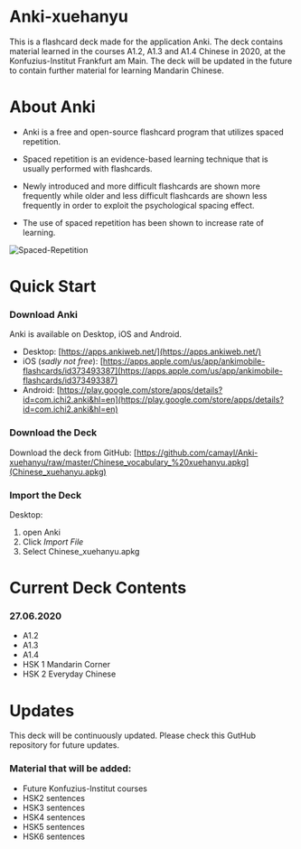# Anki-xuehanyu
This is a flashcard deck made for the application Anki. The deck contains material learned in the courses A1.2, A1.3 and A1.4 Chinese in 2020, at the Konfuzius-Institut Frankfurt am Main. The deck will be updated in the future to contain further material for learning Mandarin Chinese. 

# About Anki
- Anki is a free and open-source flashcard program that utilizes spaced repetition. 

- Spaced repetition is an evidence-based learning technique that is usually performed with flashcards. 
- Newly introduced and more difficult flashcards are shown more frequently while older and less difficult flashcards are shown less frequently in order to exploit the psychological spacing effect. 
- The use of spaced repetition has been shown to increase rate of learning.

![Spaced-Repetition](https://wildfirecomms-images.co.uk/img/ebbinghaus-diagram-1-1479295300.png)

# Quick Start
### Download Anki
Anki is available on Desktop, iOS and Android.

- Desktop: [https://apps.ankiweb.net/](https://apps.ankiweb.net/)
- iOS (*sadly not free*): [https://apps.apple.com/us/app/ankimobile-flashcards/id373493387](https://apps.apple.com/us/app/ankimobile-flashcards/id373493387) 
- Android: [https://play.google.com/store/apps/details?id=com.ichi2.anki&hl=en](https://play.google.com/store/apps/details?id=com.ichi2.anki&hl=en)

### Download the Deck
Download the deck from GitHub: [https://github.com/camayl/Anki-xuehanyu/raw/master/Chinese_vocabulary_%20xuehanyu.apkg](Chinese_xuehanyu.apkg)

### Import the Deck
Desktop: 
1. open Anki
2. Click *Import File*
3. Select Chinese_xuehanyu.apkg
# Current Deck Contents
### 27.06.2020
- A1.2
- A1.3
- A1.4
- HSK 1 Mandarin Corner
- HSK 2 Everyday Chinese

# Updates
This deck will be continuously updated. Please check this GutHub repository for future updates.

### Material that will be added:
- Future Konfuzius-Institut courses  
- HSK2 sentences 
- HSK3 sentences
- HSK4 sentences
- HSK5 sentences 
- HSK6 sentences

